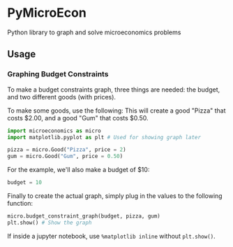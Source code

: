 # PyMicroEcon

Python library to graph and solve microeconomics problems 

## Usage

### Graphing Budget Constraints

To make a budget constraints graph, three things are needed: the budget, and two different goods (with prices).

To make some goods, use the following:
This will create a good "Pizza" that costs $2.00, and a good "Gum" that costs $0.50.

```py
import microeconomics as micro
import matplotlib.pyplot as plt # Used for showing graph later

pizza = micro.Good("Pizza", price = 2)
gum = micro.Good("Gum", price = 0.50)
```

For the example, we'll also make a budget of $10:

```py
budget = 10
```

Finally to create the actual graph, simply plug in the values to the following function:

```py
micro.budget_constraint_graph(budget, pizza, gum)
plt.show() # Show the graph
```

If inside a jupyter notebook, use `%matplotlib inline` without `plt.show()`.